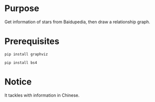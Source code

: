 # Purpose

Get information of stars from Baidupedia, then draw a relationship graph.

# Prerequisites

`pip install graphviz`

`pip install bs4`

# Notice

It tackles with information in Chinese.
